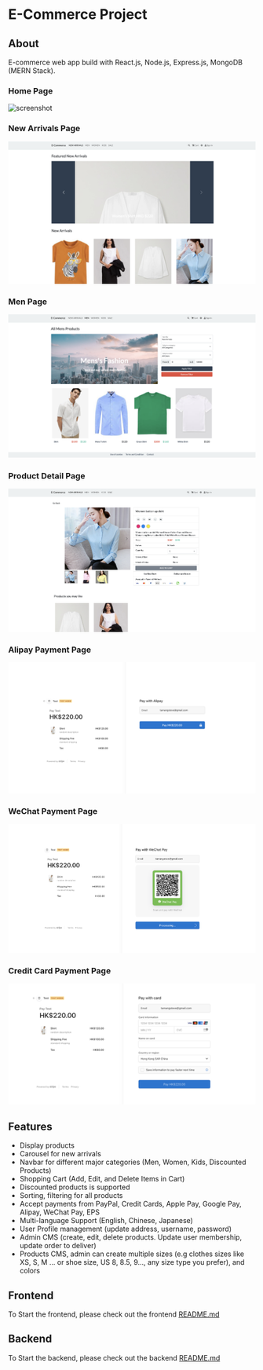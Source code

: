 # E-Commerce Project

## About

E-commerce web app build with React.js, Node.js, Express.js, MongoDB (MERN Stack).

### Home Page
![screenshot](/image/home.png)

### New Arrivals Page
![screenshot](/image/new.png)

### Men Page
![screenshot](/image/men.png)

### Product Detail Page
![screenshot](/image/detail.png)

### Alipay Payment Page
![screenshot](/image/alipay.png)

### WeChat Payment Page
![screenshot](/image/wechat.png)

### Credit Card Payment Page
![screenshot](/image/card.png)


## Features

- Display products
- Carousel for new arrivals
- Navbar for different major categories (Men, Women, Kids, Discounted Products)
- Shopping Cart (Add, Edit, and Delete Items in Cart)
- Discounted products is supported
- Sorting, filtering for all products
- Accept payments from PayPal, Credit Cards, Apple Pay, Google Pay, Alipay, WeChat Pay, EPS
- Multi-language Support (English, Chinese, Japanese)
- User Profile management (update address, username, password)
- Admin CMS (create, edit, delete products. Update user membership, update order to deliver)
- Products CMS, admin can create multiple sizes (e.g clothes sizes like XS, S, M ... or shoe size, US 8, 8.5, 9..., any size type you prefer), and colors


## Frontend

To Start the frontend, please check out the frontend [README.md](/frontend/README.md)


## Backend

To Start the backend, please check out the backend [README.md](/backend/README.md)
